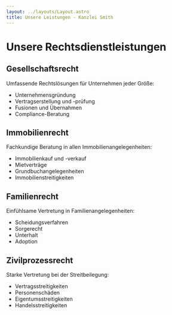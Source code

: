 ```yaml
---
layout: ../layouts/Layout.astro
title: Unsere Leistungen - Kanzlei Smith
---
```


# Unsere Rechtsdienstleistungen

## Gesellschaftsrecht

Umfassende Rechtslösungen für Unternehmen jeder Größe:

- Unternehmensgründung
- Vertragserstellung und -prüfung
- Fusionen und Übernahmen
- Compliance-Beratung

## Immobilienrecht

Fachkundige Beratung in allen Immobilienangelegenheiten:

- Immobilienkauf und -verkauf
- Mietverträge
- Grundbuchangelegenheiten
- Immobilienstreitigkeiten

## Familienrecht

Einfühlsame Vertretung in Familienangelegenheiten:

- Scheidungsverfahren
- Sorgerecht
- Unterhalt
- Adoption

## Zivilprozessrecht

Starke Vertretung bei der Streitbeilegung:

- Vertragsstreitigkeiten
- Personenschäden
- Eigentumsstreitigkeiten
- Handelsstreitigkeiten